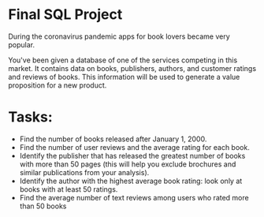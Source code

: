 # Final SQL Project
During the coronavirus pandemic apps for book lovers became very popular.   

You've been given a database of one of the services competing in this market. It contains data on books, publishers, authors, and customer ratings and reviews of books. This information will be used to generate a value proposition for a new product.   

# Tasks:  
* Find the number of books released after January 1, 2000.
* Find the number of user reviews and the average rating for each book.
* Identify the publisher that has released the greatest number of books with more than 50 pages (this will help you exclude brochures and similar publications from your analysis).
* Identify the author with the highest average book rating: look only at books with at least 50 ratings.
* Find the average number of text reviews among users who rated more than 50 books
